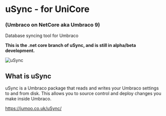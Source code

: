 # uSync - for UniCore
###  (Umbraco on NetCore aka Umbraco 9)
Database syncing tool for Umbraco  

**This is the .net core branch of uSync, and is still in alpha/beta development.**

![uSync](https://github.com/KevinJump/uSync8/blob/core/main/screenshots/importing.gif "uSync Import Animation")


## What is uSync 

uSync is a Umbraco package that reads and writes your Umbraco settings to and from disk. This allows you to source control and deploy changes you make inside Umbraco.

https://jumoo.co.uk/uSync/
